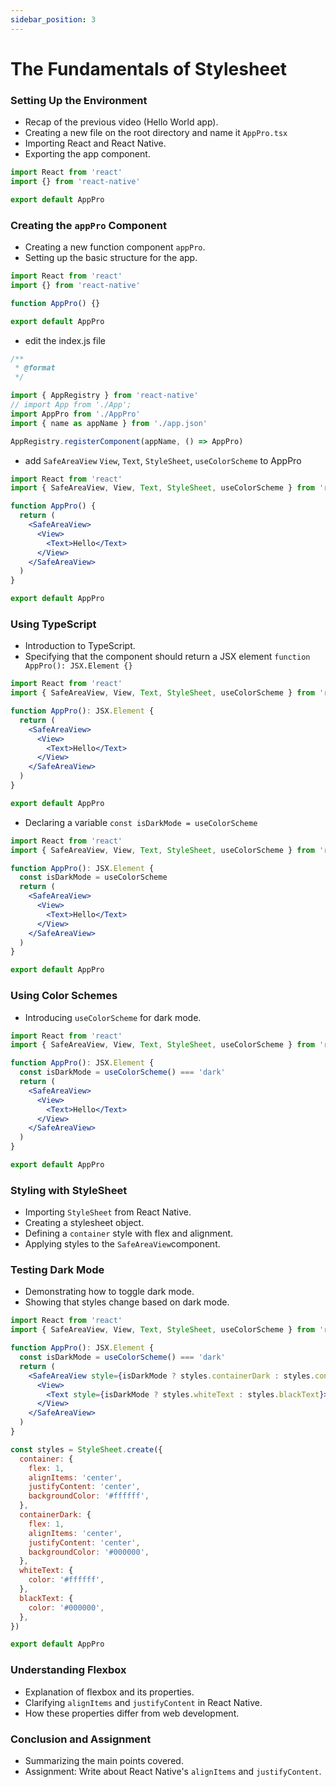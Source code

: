 ```yaml
---
sidebar_position: 3
---
```


# The Fundamentals of Stylesheet

### Setting Up the Environment

- Recap of the previous video (Hello World app).
- Creating a new file on the root directory and name it `AppPro.tsx`
- Importing React and React Native.
- Exporting the app component.

```jsx
import React from 'react'
import {} from 'react-native'

export default AppPro
```

### Creating the `appPro` Component

- Creating a new function component `appPro`.
- Setting up the basic structure for the app.

```jsx
import React from 'react'
import {} from 'react-native'

function AppPro() {}

export default AppPro
```

- edit the index.js file

```jsx
/**
 * @format
 */

import { AppRegistry } from 'react-native'
// import App from './App';
import AppPro from './AppPro'
import { name as appName } from './app.json'

AppRegistry.registerComponent(appName, () => AppPro)
```

- add `SafeAreaView` `View`, `Text`, `StyleSheet`, `useColorScheme` to AppPro

```jsx
import React from 'react'
import { SafeAreaView, View, Text, StyleSheet, useColorScheme } from 'react-native'

function AppPro() {
  return (
    <SafeAreaView>
      <View>
        <Text>Hello</Text>
      </View>
    </SafeAreaView>
  )
}

export default AppPro
```

### Using TypeScript

- Introduction to TypeScript.
- Specifying that the component should return a JSX element `function AppPro(): JSX.Element {}`

```jsx
import React from 'react'
import { SafeAreaView, View, Text, StyleSheet, useColorScheme } from 'react-native'

function AppPro(): JSX.Element {
  return (
    <SafeAreaView>
      <View>
        <Text>Hello</Text>
      </View>
    </SafeAreaView>
  )
}

export default AppPro
```

- Declaring a variable `const isDarkMode = useColorScheme`

```jsx
import React from 'react'
import { SafeAreaView, View, Text, StyleSheet, useColorScheme } from 'react-native'

function AppPro(): JSX.Element {
  const isDarkMode = useColorScheme
  return (
    <SafeAreaView>
      <View>
        <Text>Hello</Text>
      </View>
    </SafeAreaView>
  )
}

export default AppPro
```

### Using Color Schemes

- Introducing `useColorScheme` for dark mode.

```jsx
import React from 'react'
import { SafeAreaView, View, Text, StyleSheet, useColorScheme } from 'react-native'

function AppPro(): JSX.Element {
  const isDarkMode = useColorScheme() === 'dark'
  return (
    <SafeAreaView>
      <View>
        <Text>Hello</Text>
      </View>
    </SafeAreaView>
  )
}

export default AppPro
```

### Styling with StyleSheet

- Importing `StyleSheet` from React Native.
- Creating a stylesheet object.
- Defining a `container` style with flex and alignment.
- Applying styles to the `SafeAreaView`component.

### Testing Dark Mode

- Demonstrating how to toggle dark mode.
- Showing that styles change based on dark mode.

```jsx
import React from 'react'
import { SafeAreaView, View, Text, StyleSheet, useColorScheme } from 'react-native'

function AppPro(): JSX.Element {
  const isDarkMode = useColorScheme() === 'dark'
  return (
    <SafeAreaView style={isDarkMode ? styles.containerDark : styles.container}>
      <View>
        <Text style={isDarkMode ? styles.whiteText : styles.blackText}>Hello World</Text>
      </View>
    </SafeAreaView>
  )
}

const styles = StyleSheet.create({
  container: {
    flex: 1,
    alignItems: 'center',
    justifyContent: 'center',
    backgroundColor: '#ffffff',
  },
  containerDark: {
    flex: 1,
    alignItems: 'center',
    justifyContent: 'center',
    backgroundColor: '#000000',
  },
  whiteText: {
    color: '#ffffff',
  },
  blackText: {
    color: '#000000',
  },
})

export default AppPro
```

### Understanding Flexbox

- Explanation of flexbox and its properties.
- Clarifying `alignItems` and `justifyContent` in React Native.
- How these properties differ from web development.

### Conclusion and Assignment

- Summarizing the main points covered.
- Assignment: Write about React Native's `alignItems` and `justifyContent`.
